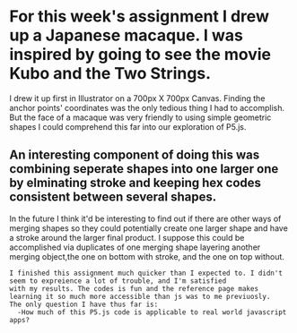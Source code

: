 #  For this week's assignment I drew up a Japanese macaque. I was inspired by going to see the movie Kubo and the Two Strings.
I drew it up first in Illustrator on a 700px X 700px Canvas. Finding the anchor points' coordinates was the only tedious thing
I had to accomplish. But the face of a macaque was very friendly to using simple geometric shapes I could comprehend this far
into our exploration of P5.js.

##  An interesting component of doing this was combining seperate shapes into one larger one by elminating stroke and keeping hex codes consistent between several shapes. 
  
  In the future I think it'd be interesting to find out if there are other ways of merging
  shapes so they could potentially create one larger shape and have a stroke around the larger final product. I suppose this could be
  accomplished via duplicates of one merging shape layering another merging object,the one on bottom with stroke, and the one on top without.
  
    I finished this assignment much quicker than I expected to. I didn't seem to expreience a lot of trouble, and I'm satisfied
    with my results. The codes is fun and the reference page makes learning it so much more accessible than js was to me previuosly.
    The only question I have thus far is:
      -How much of this P5.js code is applicable to real world javascript apps?
